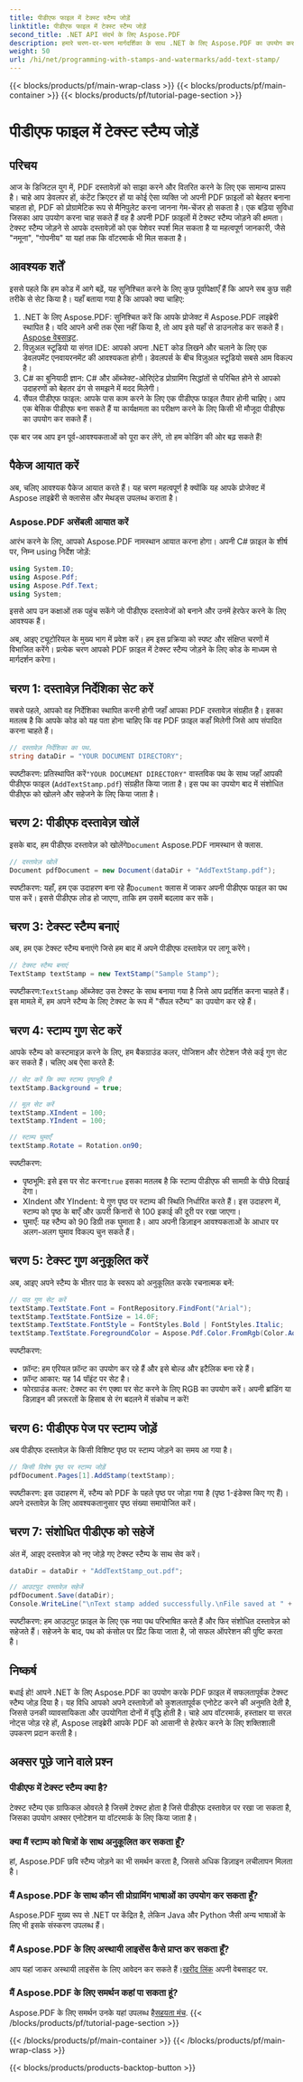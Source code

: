 ```yaml
---
title: पीडीएफ फाइल में टेक्स्ट स्टैम्प जोड़ें
linktitle: पीडीएफ फाइल में टेक्स्ट स्टैम्प जोड़ें
second_title: .NET API संदर्भ के लिए Aspose.PDF
description: हमारे चरण-दर-चरण मार्गदर्शिका के साथ .NET के लिए Aspose.PDF का उपयोग करके PDF फ़ाइल में टेक्स्ट स्टैम्प जोड़ना सीखें और अपने दस्तावेज़ प्रस्तुतियों को उन्नत करें।
weight: 50
url: /hi/net/programming-with-stamps-and-watermarks/add-text-stamp/
---
```


{{< blocks/products/pf/main-wrap-class >}}
{{< blocks/products/pf/main-container >}}
{{< blocks/products/pf/tutorial-page-section >}}

# पीडीएफ फाइल में टेक्स्ट स्टैम्प जोड़ें

## परिचय

आज के डिजिटल युग में, PDF दस्तावेज़ों को साझा करने और वितरित करने के लिए एक सामान्य प्रारूप है। चाहे आप डेवलपर हों, कंटेंट क्रिएटर हों या कोई ऐसा व्यक्ति जो अपनी PDF फ़ाइलों को बेहतर बनाना चाहता हो, PDF को प्रोग्रामेटिक रूप से मैनिपुलेट करना जानना गेम-चेंजर हो सकता है। एक बढ़िया सुविधा जिसका आप उपयोग करना चाह सकते हैं वह है अपनी PDF फ़ाइलों में टेक्स्ट स्टैम्प जोड़ने की क्षमता। टेक्स्ट स्टैम्प जोड़ने से आपके दस्तावेज़ों को एक पेशेवर स्पर्श मिल सकता है या महत्वपूर्ण जानकारी, जैसे "नमूना", "गोपनीय" या यहां तक कि वॉटरमार्क भी मिल सकता है।

## आवश्यक शर्तें

इससे पहले कि हम कोड में आगे बढ़ें, यह सुनिश्चित करने के लिए कुछ पूर्वापेक्षाएँ हैं कि आपने सब कुछ सही तरीके से सेट किया है। यहाँ बताया गया है कि आपको क्या चाहिए:

1.  .NET के लिए Aspose.PDF: सुनिश्चित करें कि आपके प्रोजेक्ट में Aspose.PDF लाइब्रेरी स्थापित है। यदि आपने अभी तक ऐसा नहीं किया है, तो आप इसे यहाँ से डाउनलोड कर सकते हैं।[Aspose वेबसाइट](https://releases.aspose.com/pdf/net/).
2. विज़ुअल स्टूडियो या संगत IDE: आपको अपना .NET कोड लिखने और चलाने के लिए एक डेवलपमेंट एनवायरनमेंट की आवश्यकता होगी। डेवलपर्स के बीच विज़ुअल स्टूडियो सबसे आम विकल्प है।
3. C# का बुनियादी ज्ञान: C# और ऑब्जेक्ट-ओरिएंटेड प्रोग्रामिंग सिद्धांतों से परिचित होने से आपको उदाहरणों को बेहतर ढंग से समझने में मदद मिलेगी।
4. सैंपल पीडीएफ फाइल: आपके पास काम करने के लिए एक पीडीएफ फाइल तैयार होनी चाहिए। आप एक बेसिक पीडीएफ बना सकते हैं या कार्यक्षमता का परीक्षण करने के लिए किसी भी मौजूदा पीडीएफ का उपयोग कर सकते हैं।

एक बार जब आप इन पूर्व-आवश्यकताओं को पूरा कर लेंगे, तो हम कोडिंग की ओर बढ़ सकते हैं!

## पैकेज आयात करें

अब, चलिए आवश्यक पैकेज आयात करते हैं। यह चरण महत्वपूर्ण है क्योंकि यह आपके प्रोजेक्ट में Aspose लाइब्रेरी से क्लासेस और मेथड्स उपलब्ध कराता है।

### Aspose.PDF असेंबली आयात करें

आरंभ करने के लिए, आपको Aspose.PDF नामस्थान आयात करना होगा। अपनी C# फ़ाइल के शीर्ष पर, निम्न using निर्देश जोड़ें:

```csharp
using System.IO;
using Aspose.Pdf;
using Aspose.Pdf.Text;
using System;
```

इससे आप उन कक्षाओं तक पहुंच सकेंगे जो पीडीएफ दस्तावेजों को बनाने और उनमें हेरफेर करने के लिए आवश्यक हैं।

अब, आइए ट्यूटोरियल के मुख्य भाग में प्रवेश करें। हम इस प्रक्रिया को स्पष्ट और संक्षिप्त चरणों में विभाजित करेंगे। प्रत्येक चरण आपको PDF फ़ाइल में टेक्स्ट स्टैम्प जोड़ने के लिए कोड के माध्यम से मार्गदर्शन करेगा।

## चरण 1: दस्तावेज़ निर्देशिका सेट करें

सबसे पहले, आपको वह निर्देशिका स्थापित करनी होगी जहाँ आपका PDF दस्तावेज़ संग्रहीत है। इसका मतलब है कि आपके कोड को यह पता होना चाहिए कि वह PDF फ़ाइल कहाँ मिलेगी जिसे आप संपादित करना चाहते हैं।

```csharp
// दस्तावेज़ निर्देशिका का पथ.
string dataDir = "YOUR DOCUMENT DIRECTORY";
```

 स्पष्टीकरण: प्रतिस्थापित करें`"YOUR DOCUMENT DIRECTORY"` वास्तविक पथ के साथ जहाँ आपकी पीडीएफ फाइल (`AddTextStamp.pdf`) संग्रहीत किया जाता है। इस पथ का उपयोग बाद में संशोधित पीडीएफ को खोलने और सहेजने के लिए किया जाता है।

## चरण 2: पीडीएफ दस्तावेज़ खोलें

 इसके बाद, हम पीडीएफ दस्तावेज़ को खोलेंगे`Document` Aspose.PDF नामस्थान से क्लास.

```csharp
// दस्तावेज़ खोलें
Document pdfDocument = new Document(dataDir + "AddTextStamp.pdf");
```

 स्पष्टीकरण: यहाँ, हम एक उदाहरण बना रहे हैं`Document` क्लास में जाकर अपनी पीडीएफ फाइल का पथ पास करें। इससे पीडीएफ लोड हो जाएगा, ताकि हम उसमें बदलाव कर सकें।

## चरण 3: टेक्स्ट स्टैम्प बनाएं

अब, हम एक टेक्स्ट स्टैम्प बनाएंगे जिसे हम बाद में अपने पीडीएफ दस्तावेज़ पर लागू करेंगे।

```csharp
// टेक्स्ट स्टैम्प बनाएं
TextStamp textStamp = new TextStamp("Sample Stamp");
```

 स्पष्टीकरण:`TextStamp` ऑब्जेक्ट उस टेक्स्ट के साथ बनाया गया है जिसे आप प्रदर्शित करना चाहते हैं। इस मामले में, हम अपने स्टैम्प के लिए टेक्स्ट के रूप में "सैंपल स्टैम्प" का उपयोग कर रहे हैं।

## चरण 4: स्टाम्प गुण सेट करें

आपके स्टैम्प को कस्टमाइज़ करने के लिए, हम बैकग्राउंड कलर, पोजिशन और रोटेशन जैसे कई गुण सेट कर सकते हैं। चलिए अब ऐसा करते हैं:

```csharp
// सेट करें कि क्या स्टाम्प पृष्ठभूमि है
textStamp.Background = true;

// मूल सेट करें
textStamp.XIndent = 100;
textStamp.YIndent = 100;

// स्टाम्प घुमाएँ
textStamp.Rotate = Rotation.on90;
```

स्पष्टीकरण:
- पृष्ठभूमि: इसे इस पर सेट करना`true` इसका मतलब है कि स्टाम्प पीडीएफ की सामग्री के पीछे दिखाई देगा।
- XIndent और YIndent: ये गुण पृष्ठ पर स्टाम्प की स्थिति निर्धारित करते हैं। इस उदाहरण में, स्टाम्प को पृष्ठ के बाएँ और ऊपरी किनारों से 100 इकाई की दूरी पर रखा जाएगा।
- घुमाएँ: यह स्टैम्प को 90 डिग्री तक घुमाता है। आप अपनी डिज़ाइन आवश्यकताओं के आधार पर अलग-अलग घुमाव विकल्प चुन सकते हैं।

## चरण 5: टेक्स्ट गुण अनुकूलित करें

अब, आइए अपने स्टैम्प के भीतर पाठ के स्वरूप को अनुकूलित करके रचनात्मक बनें:

```csharp
// पाठ गुण सेट करें
textStamp.TextState.Font = FontRepository.FindFont("Arial");
textStamp.TextState.FontSize = 14.0F;
textStamp.TextState.FontStyle = FontStyles.Bold | FontStyles.Italic;
textStamp.TextState.ForegroundColor = Aspose.Pdf.Color.FromRgb(Color.Aqua);
```

स्पष्टीकरण:
- फ़ॉन्ट: हम एरियल फ़ॉन्ट का उपयोग कर रहे हैं और इसे बोल्ड और इटैलिक बना रहे हैं।
- फ़ॉन्ट आकार: यह 14 पॉइंट पर सेट है।
- फोरग्राउंड कलर: टेक्स्ट का रंग एक्वा पर सेट करने के लिए RGB का उपयोग करें। अपनी ब्रांडिंग या डिज़ाइन की ज़रूरतों के हिसाब से रंग बदलने में संकोच न करें!

## चरण 6: पीडीएफ पेज पर स्टाम्प जोड़ें

अब पीडीएफ दस्तावेज़ के किसी विशिष्ट पृष्ठ पर स्टाम्प जोड़ने का समय आ गया है।

```csharp
// किसी विशेष पृष्ठ पर स्टाम्प जोड़ें
pdfDocument.Pages[1].AddStamp(textStamp);
```

स्पष्टीकरण: इस उदाहरण में, स्टैम्प को PDF के पहले पृष्ठ पर जोड़ा गया है (पृष्ठ 1-इंडेक्स किए गए हैं)। अपने दस्तावेज़ के लिए आवश्यकतानुसार पृष्ठ संख्या समायोजित करें।

## चरण 7: संशोधित पीडीएफ को सहेजें

अंत में, आइए दस्तावेज़ को नए जोड़े गए टेक्स्ट स्टैम्प के साथ सेव करें।

```csharp
dataDir = dataDir + "AddTextStamp_out.pdf";

// आउटपुट दस्तावेज़ सहेजें
pdfDocument.Save(dataDir);
Console.WriteLine("\nText stamp added successfully.\nFile saved at " + dataDir);
```

स्पष्टीकरण: हम आउटपुट फ़ाइल के लिए एक नया पथ परिभाषित करते हैं और फिर संशोधित दस्तावेज़ को सहेजते हैं। सहेजने के बाद, पथ को कंसोल पर प्रिंट किया जाता है, जो सफल ऑपरेशन की पुष्टि करता है।

## निष्कर्ष

बधाई हो! आपने .NET के लिए Aspose.PDF का उपयोग करके PDF फ़ाइल में सफलतापूर्वक टेक्स्ट स्टैम्प जोड़ दिया है। यह विधि आपको अपने दस्तावेज़ों को कुशलतापूर्वक एनोटेट करने की अनुमति देती है, जिससे उनकी व्यावसायिकता और उपयोगिता दोनों में वृद्धि होती है। चाहे आप वॉटरमार्क, हस्ताक्षर या सरल नोट्स जोड़ रहे हों, Aspose लाइब्रेरी आपके PDF को आसानी से हेरफेर करने के लिए शक्तिशाली उपकरण प्रदान करती है।

## अक्सर पूछे जाने वाले प्रश्न

### पीडीएफ में टेक्स्ट स्टैम्प क्या है?
टेक्स्ट स्टैम्प एक ग्राफिकल ओवरले है जिसमें टेक्स्ट होता है जिसे पीडीएफ दस्तावेज़ पर रखा जा सकता है, जिसका उपयोग अक्सर एनोटेशन या वॉटरमार्क के लिए किया जाता है।

### क्या मैं स्टाम्प को चित्रों के साथ अनुकूलित कर सकता हूँ?
हां, Aspose.PDF छवि स्टैम्प जोड़ने का भी समर्थन करता है, जिससे अधिक डिज़ाइन लचीलापन मिलता है।

### मैं Aspose.PDF के साथ कौन सी प्रोग्रामिंग भाषाओं का उपयोग कर सकता हूँ?
Aspose.PDF मुख्य रूप से .NET पर केंद्रित है, लेकिन Java और Python जैसी अन्य भाषाओं के लिए भी इसके संस्करण उपलब्ध हैं।

### मैं Aspose.PDF के लिए अस्थायी लाइसेंस कैसे प्राप्त कर सकता हूँ?
 आप यहां जाकर अस्थायी लाइसेंस के लिए आवेदन कर सकते हैं।[खरीद लिंक](https://purchase.aspose.com/temporary-license/) अपनी वेबसाइट पर.

### मैं Aspose.PDF के लिए समर्थन कहां पा सकता हूं?
 Aspose.PDF के लिए समर्थन उनके यहां उपलब्ध है[सहयता मंच](https://forum.aspose.com/c/pdf/10).
{{< /blocks/products/pf/tutorial-page-section >}}

{{< /blocks/products/pf/main-container >}}
{{< /blocks/products/pf/main-wrap-class >}}

{{< blocks/products/products-backtop-button >}}
